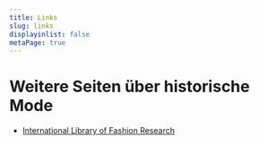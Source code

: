 ```yaml
---
title: Links
slug: links
displayinlist: false
metaPage: true
---
```


# Weitere Seiten über historische Mode

* [International Library of Fashion Research](https://fashionresearchlibrary.com/)
